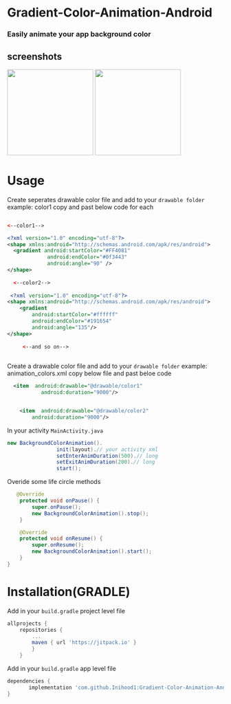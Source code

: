 # Gradient-Color-Animation-Android
### Easily animate your app background color
## screenshots

<p float="center">
  <img src="https://user-images.githubusercontent.com/15949588/65055263-bf3f5080-d966-11e9-881c-8ea20f33bb2c.png" width="200" />
  <img src="https://user-images.githubusercontent.com/15949588/65055266-bfd7e700-d966-11e9-934e-07557c7279b8.png" width="200" /> 
</p>

# Usage
Create seperates drawable color file and add to your `drawable folder` example: color1 copy and past below code for each
```xml

<--color1-->

<?xml version="1.0" encoding="utf-8"?>
<shape xmlns:android="http://schemas.android.com/apk/res/android">
  <gradient android:startColor="#FF4081"
             android:endColor="#0f3443"
             android:angle="90" />
</shape>
  
  <--color2-->
    
 <?xml version="1.0" encoding="utf-8"?>
<shape xmlns:android="http://schemas.android.com/apk/res/android">
    <gradient
        android:startColor="#ffffff"
        android:endColor="#191654"
        android:angle="135"/>
</shape>
    
     <--and so on-->
  
```

Create a drawable color file and add to your `drawable folder` example: animation_colors.xml copy below file and past beloe code

```xml
  <item  android:drawable="@drawable/color1"
           android:duration="9000"/>


    <item  android:drawable="@drawable/color2"
        android:duration="9000"/>
```


 In your activity `MainActivity.java`
```java
new BackgroundColorAnimation().
                init(layout).// your activity xml
                setEnterAnimDuration(500).// long
                setExitAnimDuration(200).// long
                start();
```
 Overide some life circle methods 
```java
   @Override
    protected void onPause() {
        super.onPause();
        new BackgroundColorAnimation().stop();
    }

    @Override
    protected void onResume() {
        super.onResume();
        new BackgroundColorAnimation().start();
    }
}
```


# Installation(GRADLE)
Add in your `build.gradle` project level file
```gradle
allprojects {
	repositories {
		...
		maven { url 'https://jitpack.io' }
	    }
	}
```

Add in your `build.gradle` app level file
```gradle
dependencies {
 	   implementation 'com.github.Inihood1:Gradient-Color-Animation-Android:1.0.1'
}
```


